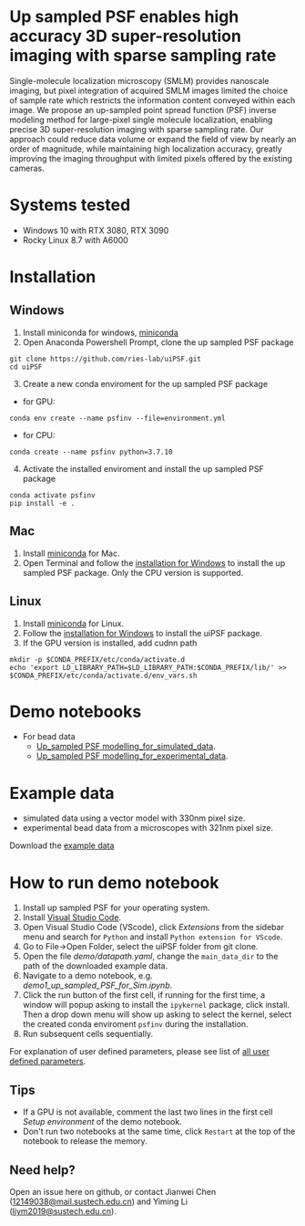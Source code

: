 # Up sampled PSF enables high accuracy 3D super-resolution imaging with sparse sampling rate
Single-molecule localization microscopy (SMLM) provides nanoscale imaging, but pixel integration of acquired SMLM images limited the choice of sample rate which restricts the information content conveyed within each image. We propose an up-sampled point spread function (PSF) inverse modeling method for large-pixel single molecule localization, enabling precise 3D super-resolution imaging with sparse sampling rate. Our approach could reduce data volume or expand the field of view by nearly an order of magnitude, while maintaining high localization accuracy, greatly improving the imaging throughput with limited pixels offered by the existing cameras. 

# Systems tested
- Windows 10 with RTX 3080, RTX 3090
- Rocky Linux 8.7 with A6000

# Installation
## Windows
1. Install miniconda for windows, [miniconda](https://docs.conda.io/en/latest/miniconda.html)
2. Open Anaconda Powershell Prompt, clone the up sampled PSF package     
```
git clone https://github.com/ries-lab/uiPSF.git
cd uiPSF
```
3. Create a new conda enviroment for the up sampled PSF package  
- for GPU: 
```
conda env create --name psfinv --file=environment.yml
```   
- for CPU: 
```
conda create --name psfinv python=3.7.10
```
4. Activate the installed enviroment and install the up sampled PSF package
```
conda activate psfinv
pip install -e .
```

## Mac
1. Install [miniconda](https://docs.conda.io/en/latest/miniconda.html) for Mac.
2. Open Terminal and follow the [installation for Windows](#Windows) to install the up sampled PSF package. Only the CPU version is supported. 

## Linux
1. Install [miniconda](https://docs.conda.io/en/latest/miniconda.html) for Linux.
2. Follow the [installation for Windows](#Windows) to install the uiPSF package.
3. If the GPU version is installed, add cudnn path
```
mkdir -p $CONDA_PREFIX/etc/conda/activate.d
echo 'export LD_LIBRARY_PATH=$LD_LIBRARY_PATH:$CONDA_PREFIX/lib/' >> $CONDA_PREFIX/etc/conda/activate.d/env_vars.sh
```

# Demo notebooks
- For bead data
  - [Up_sampled PSF modelling_for_simulated_data](demo/demo1_up_sampled_PSF_for_Sim.ipynb).
  - [Up_sampled PSF modelling_for_experimental_data](demo/demo2_up_sampled_PSF_for_Exp.ipynb).


# Example data 
- simulated data using a vector model with 330nm pixel size.
- experimental bead data from a microscopes with 321nm pixel size.

Download the [example data](https://zenodo.org/records/14000637)
# How to run demo notebook
1. Install up sampled PSF for your operating system.
2. Install [Visual Studio Code](https://code.visualstudio.com/Download).
3. Open Visual Studio Code (VScode), click *Extensions* from the sidebar menu and search for `Python` and install `Python extension for VScode`.
4. Go to File->Open Folder, select the uiPSF folder from git clone.
5. Open the file *demo/datapath.yaml*, change the `main_data_dir` to the path of the downloaded example data.
6. Navigate to a demo notebook, e.g. *demo1_up_sampled_PSF_for_Sim.ipynb*.
7. Click the run button of the first cell, if running for the first time, a window will popup asking to install the `ipykernel` package, click install. Then a drop down menu will show up asking to select the kernel, select the created conda enviroment `psfinv` during the installation.
8. Run subsequent cells sequentially.

For explanation of user defined parameters, please see list of [all user defined parameters](config/parameter%20description.md). 
## Tips
- If a GPU is not available, comment the last two lines in the first cell *Setup environment* of the demo notebook.
- Don't run two notebooks at the same time, click `Restart` at the top of the notebook to release the memory.
## Need help?
Open an issue here on github, or contact Jianwei Chen (12149038@mail.sustech.edu.cn) and Yiming Li (liym2019@sustech.edu.cn).
